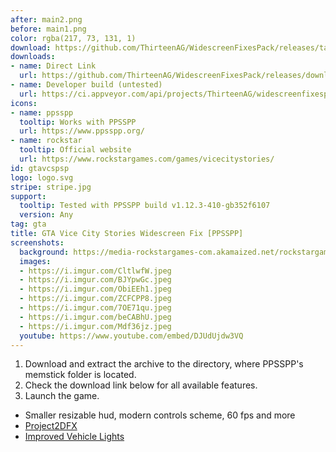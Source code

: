 ```yaml
---
after: main2.png
before: main1.png
color: rgba(217, 73, 131, 1)
download: https://github.com/ThirteenAG/WidescreenFixesPack/releases/tag/gtavcspsp
downloads:
- name: Direct Link
  url: https://github.com/ThirteenAG/WidescreenFixesPack/releases/download/gtavcspsp/GTAVCS.PPSSPP.WidescreenFix.zip
- name: Developer build (untested)
  url: https://ci.appveyor.com/api/projects/ThirteenAG/widescreenfixespack/artifacts/GTAVCS.PPSSPP.WidescreenFix.zip?branch=master
icons:
- name: ppsspp
  tooltip: Works with PPSSPP
  url: https://www.ppsspp.org/
- name: rockstar
  tooltip: Official website
  url: https://www.rockstargames.com/games/vicecitystories/
id: gtavcspsp
logo: logo.svg
stripe: stripe.jpg
support:
  tooltip: Tested with PPSSPP build v1.12.3-410-gb352f6107
  version: Any
tag: gta
title: GTA Vice City Stories Widescreen Fix [PPSSPP]
screenshots:
  background: https://media-rockstargames-com.akamaized.net/rockstargames-newsite/img/global/downloads/wallpapers/games/vicecitystories_vcsgirl02_1600x1200.jpg
  images:
  - https://i.imgur.com/CltlwfW.jpeg
  - https://i.imgur.com/BJYpwGc.jpeg
  - https://i.imgur.com/ObiEEh1.jpeg
  - https://i.imgur.com/ZCFCPP8.jpeg
  - https://i.imgur.com/7OE71qu.jpeg
  - https://i.imgur.com/beCABhU.jpeg
  - https://i.imgur.com/Mdf36jz.jpeg
  youtube: https://www.youtube.com/embed/DJUdUjdw3VQ
---
```


1. Download and extract the archive to the directory, where PPSSPP's memstick folder is located.
2. Check the download link below for all available features.
3. Launch the game.

* Smaller resizable hud, modern controls scheme, 60 fps and more
* [Project2DFX](https://user-images.githubusercontent.com/4904157/156879759-6bd08507-f30b-4890-ae69-b0503b998aa6.png)
* [Improved Vehicle Lights](https://imgur.com/ucsl46z)
